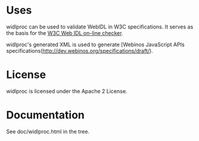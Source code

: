 # Uses

widlproc can be used to validate WebIDL in W3C specifications. It serves as the basis for the [W3C Web IDL on-line checker](http://www.w3.org/2009/07/webidl-check).

widlproc's generated XML is used to generate [Webinos JavaScript APIs specifications(http://dev.webinos.org/specifications/draft/).

# License

widlproc is licensed under the Apache 2 License.

# Documentation

See doc/widlproc.html in the tree.
